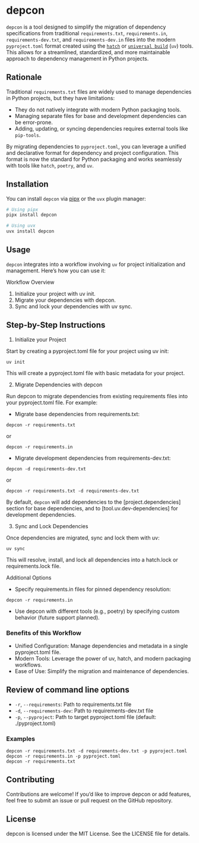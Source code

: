 # depcon

`depcon` is a tool designed to simplify the migration of dependency specifications from traditional `requirements.txt`, `requirements.in`, `requirements-dev.txt`, and `requirements-dev.in` files into the modern `pyproject.toml` format created using the [`hatch`](https://github.com/pypa/hatch) or [`universal build`](https://pypi.org/project/universal-build/) (`uv`) tools. This allows for a streamlined, standardized, and more maintainable approach to dependency management in Python projects.

## Rationale

Traditional `requirements.txt` files are widely used to manage dependencies in Python projects, but they have limitations:

- They do not natively integrate with modern Python packaging tools.
- Managing separate files for base and development dependencies can be error-prone.
- Adding, updating, or syncing dependencies requires external tools like `pip-tools`.

By migrating dependencies to `pyproject.toml`, you can leverage a unified and declarative format for dependency and project configuration. This format is now the standard for Python packaging and works seamlessly with tools like `hatch`, `poetry`, and `uv`.

## Installation

You can install `depcon` via [pipx](https://pypa.github.io/pipx/) or the `uvx` plugin manager:

```bash
# Using pipx
pipx install depcon

# Using uvx
uvx install depcon
```

## Usage

`depcon` integrates into a workflow involving `uv` for project initialization and management. Here’s how you can use it:

Workflow Overview
1.	Initialize your project with uv init.
2.	Migrate your dependencies with depcon.
3.	Sync and lock your dependencies with uv sync.

## Step-by-Step Instructions

1. Initialize your Project

Start by creating a pyproject.toml file for your project using uv init:

```
uv init
```

This will create a pyproject.toml file with basic metadata for your project.

2. Migrate Dependencies with depcon

Run depcon to migrate dependencies from existing requirements files into your pyproject.toml file. For example:

* Migrate base dependencies from requirements.txt:

```
depcon -r requirements.txt
```
or 
```
depcon -r requirements.in
```

* Migrate development dependencies from requirements-dev.txt:

```
depcon -d requirements-dev.txt
```
or
```
depcon -r requirements.txt -d requirements-dev.txt
```

By default, `depcon` will add dependencies to the [project.dependencies] section for base dependencies, and to [tool.uv.dev-dependencies] for development dependencies.

3. Sync and Lock Dependencies

Once dependencies are migrated, sync and lock them with uv:

```
uv sync
```

This will resolve, install, and lock all dependencies into a hatch.lock or requirements.lock file.

Additional Options

* Specify requirements.in files for pinned dependency resolution:

```
depcon -r requirements.in
```

* Use depcon with different tools (e.g., poetry) by specifying custom behavior (future support planned).

### Benefits of this Workflow

* Unified Configuration: Manage dependencies and metadata in a single pyproject.toml file.
* Modern Tools: Leverage the power of uv, hatch, and modern packaging workflows.
* Ease of Use: Simplify the migration and maintenance of dependencies.

## Review of command line options

- `-r`, `--requirements`: Path to requirements.txt file
- `-d`, `--requirements-dev`: Path to requirements-dev.txt file
- `-p`, `--pyproject`: Path to target pyproject.toml file (default: ./pyproject.toml)

### Examples

```
depcon -r requirements.txt -d requirements-dev.txt -p pyproject.toml
depcon -r requirements.in -p pyproject.toml
depcon -r requirements.txt 
```

## Contributing

Contributions are welcome! If you’d like to improve depcon or add features, feel free to submit an issue or pull request on the GitHub repository.

## License

depcon is licensed under the MIT License. See the LICENSE file for details.